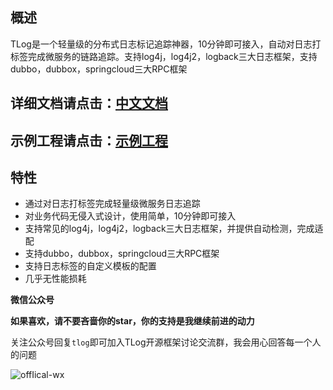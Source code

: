 ## 概述
TLog是一个轻量级的分布式日志标记追踪神器，10分钟即可接入，自动对日志打标签完成微服务的链路追踪。支持log4j，log4j2，logback三大日志框架，支持dubbo，dubbox，springcloud三大RPC框架

## 详细文档请点击：[中文文档](http://bryan31.gitee.io/tlog)
## 示例工程请点击：[示例工程](https://gitee.com/bryan31/tlog-example)

## 特性
* 通过对日志打标签完成轻量级微服务日志追踪
* 对业务代码无侵入式设计，使用简单，10分钟即可接入
* 支持常见的log4j，log4j2，logback三大日志框架，并提供自动检测，完成适配
* 支持dubbo，dubbox，springcloud三大RPC框架
* 支持日志标签的自定义模板的配置
* 几乎无性能损耗

**微信公众号**

**如果喜欢，请不要吝啬你的star，你的支持是我继续前进的动力**

关注公众号回复`tlog`即可加入TLog开源框架讨论交流群，我会用心回答每一个人的问题

![offIical-wx](http://yomahub.com/images/offIical-wx.jpg)


